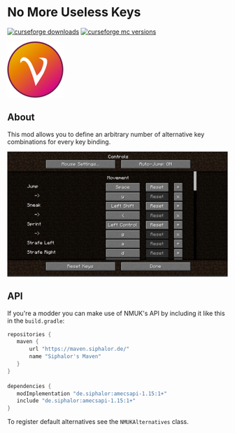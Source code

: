 # No More Useless Keys
[![curseforge downloads](http://cf.way2muchnoise.eu/full_nmuk_downloads.svg)](https://minecraft.curseforge.com/projects/nmuk)
[![curseforge mc versions](http://cf.way2muchnoise.eu/versions/nmuk.svg)](https://minecraft.curseforge.com/projects/nmuk)

![logo](src/main/resources/assets/nmuk/icon.png?raw=true)

## About
This mod allows you to define an arbitrary number of alternative key combinations for every key binding.

![logo](screenshots/screenshot-0.png?raw=true)

## API

If you're a modder you can make use of NMUK's API by including it like this in the `build.gradle`:
```groovy
repositories {
   maven {
       url "https://maven.siphalor.de/"
       name "Siphalor's Maven"
   }
}

dependencies {
   modImplementation "de.siphalor:amecsapi-1.15:1+"
   include "de.siphalor:amecsapi-1.15:1+"
}
```

To register default alternatives see the `NMUKAlternatives` class.
